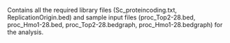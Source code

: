 Contains all the required library files (Sc_proteincoding.txt, ReplicationOrigin.bed) and sample input files (proc_Top2-28.bed, proc_Hmo1-28.bed, proc_Top2-28.bedgraph, proc_Hmo1-28.bedgraph) for the analysis.
